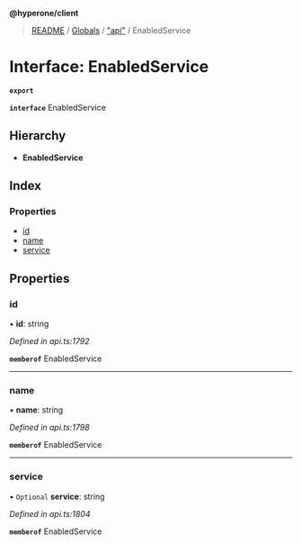 **@hyperone/client**

> [README](../README.md) / [Globals](../globals.md) / ["api"](../modules/_api_.md) / EnabledService

# Interface: EnabledService

**`export`** 

**`interface`** EnabledService

## Hierarchy

* **EnabledService**

## Index

### Properties

* [id](_api_.enabledservice.md#id)
* [name](_api_.enabledservice.md#name)
* [service](_api_.enabledservice.md#service)

## Properties

### id

•  **id**: string

*Defined in api.ts:1792*

**`memberof`** EnabledService

___

### name

•  **name**: string

*Defined in api.ts:1798*

**`memberof`** EnabledService

___

### service

• `Optional` **service**: string

*Defined in api.ts:1804*

**`memberof`** EnabledService
